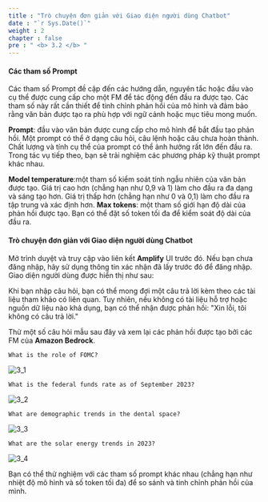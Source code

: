 ```yaml
---
title : "Trò chuyện đơn giản với Giao diện người dùng Chatbot"
date : "`r Sys.Date()`"
weight : 2
chapter : false
pre : " <b> 3.2 </b> "
---
```

 #### Các tham số Prompt
Các tham số Prompt đề cập đến các hướng dẫn, nguyên tắc hoặc đầu vào cụ thể được cung cấp cho một FM để tác động đến đầu ra được tạo. Các tham số này rất cần thiết để tinh chỉnh phản hồi của mô hình và đảm bảo rằng văn bản được tạo ra phù hợp với ngữ cảnh hoặc mục tiêu mong muốn.

**Prompt**: đầu vào văn bản được cung cấp cho mô hình để bắt đầu tạo phản hồi. Một prompt có thể ở dạng câu hỏi, câu lệnh hoặc câu chưa hoàn thành. Chất lượng và tính cụ thể của prompt có thể ảnh hưởng rất lớn đến đầu ra. Trong tác vụ tiếp theo, bạn sẽ trải nghiệm các phương pháp kỹ thuật prompt khác nhau.

**Model temperature**:một tham số kiểm soát tính ngẫu nhiên của văn bản được tạo. Giá trị cao hơn (chẳng hạn như 0,9 và 1) làm cho đầu ra đa dạng và sáng tạo hơn. Giá trị thấp hơn (chẳng hạn như 0 và 0,1) làm cho đầu ra tập trung và xác định hơn.
**Max tokens**:  một tham số giới hạn độ dài của phản hồi được tạo. Bạn có thể đặt số token tối đa để kiểm soát độ dài của đầu ra.
 
 #### Trò chuyện đơn giản với Giao diện người dùng Chatbot

Mở trình duyệt và truy cập vào liên kết **Amplify** UI trước đó. Nếu bạn chưa đăng nhập, hãy sử dụng thông tin xác nhận đã lấy trước đó để đăng nhập. Giao diện người dùng được hiển thị như sau:


Khi bạn nhập câu hỏi, bạn có thể mong đợi một câu trả lời kèm theo các tài liệu tham khảo có liên quan. Tuy nhiên, nếu không có tài liệu hỗ trợ hoặc nguồn dữ liệu nào khả dụng, bạn có thể nhận được phản hồi: "Xin lỗi, tôi không có câu trả lời."



Thử một số câu hỏi mẫu sau đây và xem lại các phản hồi được tạo bởi các FM của **Amazon Bedrock**.

```text
What is the role of FOMC?
```
   ![3_1](/images/3/3_1.png "Sample question")

```text
What is the federal funds rate as of September 2023?
```
   ![3_2](/images/3/3_2.png "Sample question")

```text
What are demographic trends in the dental space?
```
   ![3_3](/images/3/3_3.png "Sample question")

```text
What are the solar energy trends in 2023?
```
   ![3_4](/images/3/3_4.png "Sample question")

Bạn có thể thử nghiệm với các tham số prompt khác nhau (chẳng hạn như nhiệt độ mô hình và số token tối đa) để so sánh và tinh chỉnh phản hồi của mình.
